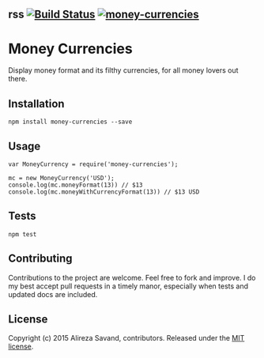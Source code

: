 ## rss  [![Build Status](http://img.shields.io/travis/Alir3z4/node-money-currencies.svg)](https://travis-ci.org/Alir3z4/node-money-currencies) [![money-currencies](http://img.shields.io/npm/Alir3z4/money-currencies.svg)](https://www.npmjs.org/package/money-currencies)


# Money Currencies

Display money format and its filthy currencies, for all money lovers out there.


## Installation

```
npm install money-currencies --save
```

## Usage

```
var MoneyCurrency = require('money-currencies');

mc = new MoneyCurrency('USD');
console.log(mc.moneyFormat(13)) // $13
console.log(mc.moneyWithCurrencyFormat(13)) // $13 USD
```

## Tests

```
npm test
```

## Contributing

Contributions to the project are welcome. Feel free to fork and improve.
I do my best accept pull requests in a timely manor,
especially when tests and updated docs are included.

## License

Copyright (c) 2015 Alireza Savand, contributors.
Released under the [MIT license](https://tldrlegal.com/license/mit-license).
